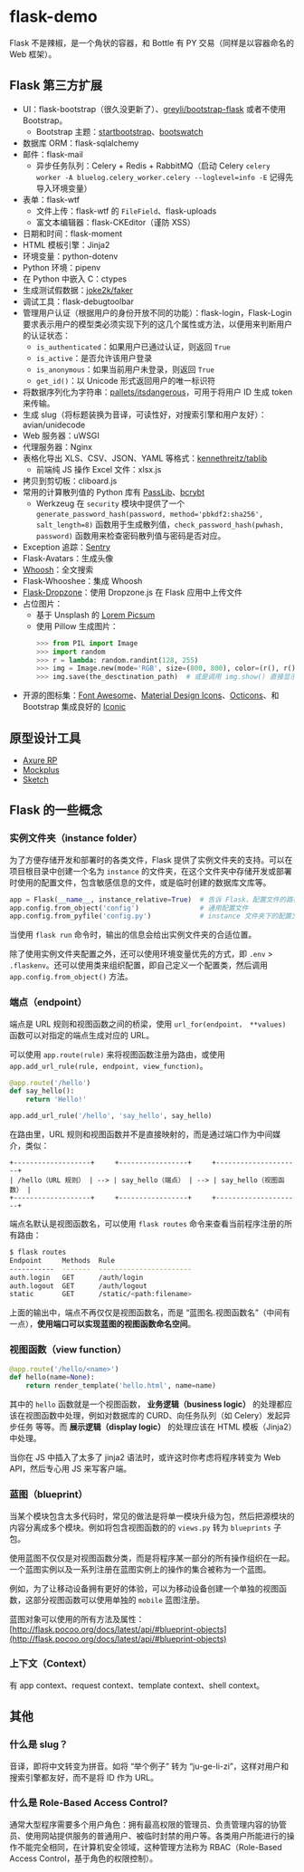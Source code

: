 # flask-demo

Flask 不是辣椒，是一个角状的容器，和 Bottle 有 PY 交易（同样是以容器命名的 Web 框架）。

## Flask 第三方扩展

- UI：flask-bootstrap（很久没更新了）、[greyli/bootstrap-flask](https://github.com/greyli/bootstrap-flask) 或者不使用 Bootstrap。
    - Bootstrap 主题：[startbootstrap](https://startbootstrap.com/)、[bootswatch](https://bootswatch.com/)
- 数据库 ORM：flask-sqlalchemy
- 邮件：flask-mail
    - 异步任务队列：Celery + Redis + RabbitMQ（启动 Celery `celery worker -A bluelog.celery_worker.celery --loglevel=info -E` 记得先导入环境变量）
- 表单：flask-wtf
    - 文件上传：flask-wtf 的 `FileField`、flask-uploads
    - 富文本编辑器：flask-CKEditor（谨防 XSS）
- 日期和时间：flask-moment
- HTML 模板引擎：Jinja2
- 环境变量：python-dotenv
- Python 环境：pipenv
- 在 Python 中嵌入 C：ctypes
- 生成测试假数据：[joke2k/faker](https://github.com/joke2k/faker)
- 调试工具：flask-debugtoolbar
- 管理用户认证（根据用户的身份开放不同的功能）：flask-login，Flask-Login 要求表示用户的模型类必须实现下列的这几个属性或方法，以便用来判断用户的认证状态：
    - `is_authenticated`：如果用户已通过认证，则返回 `True`
    - `is_active`：是否允许该用户登录
    - `is_anonymous`：如果当前用户未登录，则返回 `True`
    - `get_id()`：以 Unicode 形式返回用户的唯一标识符
- 将数据序列化为字符串：[pallets/itsdangerous](https://github.com/pallets/itsdangerous)，可用于将用户 ID 生成 token 来传输。
- 生成 slug（将标题装换为音译，可读性好，对搜索引擎和用户友好）：avian/unidecode
- Web 服务器：uWSGI
- 代理服务器：Nginx
- 表格化导出 XLS、CSV、JSON、YAML 等格式：[kennethreitz/tablib](https://github.com/kennethreitz/tablib)
    - 前端纯 JS 操作 Excel 文件：xlsx.js
- 拷贝到剪切板：cliboard.js
- 常用的计算散列值的 Python 库有 [PassLib](https://bitbucket.org/ecollins/passlib)、[bcrybt](https://github.com/pyca/bcrypt)
    - Werkzeug 在 `security` 模块中提供了一个 `generate_password_hash(password, method='pbkdf2:sha256', salt_length=8)` 函数用于生成散列值，`check_password_hash(pwhash, password)` 函数用来检查密码散列值与密码是否对应。
- Exception 追踪：[Sentry](https://sentry.io/welcome/)
- Flask-Avatars：生成头像
- [Whoosh](https://bitbucket.org/mchaput/whoosh)：全文搜索
- Flask-Whooshee：集成 Whoosh
- [Flask-Dropzone](https://github.com/greyli/flask-dropzone)：使用 Dropzone.js 在 Flask 应用中上传文件
- 占位图片：
    - 基于 Unsplash 的 [Lorem Picsum](http://picsum.photos/)
    - 使用 Pillow 生成图片：
        ```python
        >>> from PIL import Image
        >>> import random
        >>> r = lambda: random.randint(128, 255)
        >>> img = Image.new(mode='RGB', size=(800, 800), color=(r(), r(), r()))
        >>> img.save(the_desctination_path)  # 或是调用 img.show() 直接显示图片
        ```
- 开源的图标集：[Font Awesome](https://fontawesome.com/)、[Material Design Icons](https://material.io/icons)、[Octicons](https://octicons.github.com/)、和 Bootstrap 集成良好的 [Iconic](https://useiconic.com/open)

## 原型设计工具

- [Axure RP](https://www.axure.com/)
- [Mockplus](https://www.mockplus.cn/)
- [Sketch](https://www.sketchapp.com/)

## Flask 的一些概念

### 实例文件夹（instance folder）

为了方便存储开发和部署时的各类文件，Flask 提供了实例文件夹的支持。可以在项目根目录中创建一个名为 `instance` 的文件夹，在这个文件夹中存储开发或部署时使用的配置文件，包含敏感信息的文件，或是临时创建的数据库文库等。

```python
app = Flask(__name__, instance_relative=True)  # 告诉 Flask，配置文件的路径是相对于实例文件夹的。
app.config.from_object('config')               # 通用配置文件
app.config.from_pyfile('config.py')            # instance 文件夹下的配置文件
```

当使用 `flask run` 命令时，输出的信息会给出实例文件夹的合适位置。

除了使用实例文件夹配置之外，还可以使用环境变量优先的方式，即 `.env` > `.flaskenv`。还可以使用类来组织配置，即自己定义一个配置类，然后调用 `app.config.from_object()` 方法。

### 端点（endpoint）

端点是 URL 规则和视图函数之间的桥梁，使用 `url_for(endpoint， **values)` 函数可以对指定的端点生成对应的 URL。

可以使用 `app.route(rule)` 来将视图函数注册为路由，或使用 `app.add_url_rule(rule, endpoint, view_function)`。

```python
@app.route('/hello')
def say_hello():
    return 'Hello!'

app.add_url_rule('/hello', 'say_hello', say_hello)
```

在路由里，URL 规则和视图函数并不是直接映射的，而是通过端口作为中间媒介，类似：

```
+-------------------+     +-----------------+     +---------------------+
| /hello（URL 规则） | --> | say_hello（端点） | --> | say_hello（视图函数） |
+-------------------+     +-----------------+     +---------------------+
```

端点名默认是视图函数名，可以使用 `flask routes` 命令来查看当前程序注册的所有路由：

```bash
$ flask routes
Endpoint     Methods  Rule
-----------  -------  -----------------------
auth.login   GET      /auth/login
auth.logout  GET      /auth/logout
static       GET      /static/<path:filename>
```

上面的输出中，端点不再仅仅是视图函数名，而是 “蓝图名.视图函数名”（中间有一点），**使用端口可以实现蓝图的视图函数命名空间**。

### 视图函数（view function）

```python
@app.route('/hello/<name>')
def hello(name=None):
    return render_template('hello.html', name=name)
```

其中的 `hello` 函数就是一个视图函数， **业务逻辑（business logic）** 的处理都应该在视图函数中处理，例如对数据库的 CURD、向任务队列（如 Celery）发起异步任务 等等。而 **展示逻辑（display logic）** 的处理应该在 HTML 模板（Jinja2）中处理。

当你在 JS 中插入了太多了 jinja2 语法时，或许这时你考虑将程序转变为 Web API，然后专心用 JS 来写客户端。

### 蓝图（blueprint）

当某个模块包含太多代码时，常见的做法是将单一模块升级为包，然后把源模块的内容分离成多个模块。例如将包含视图函数的的 `views.py` 转为 `blueprints` 子包。

使用蓝图不仅仅是对视图函数分类，而是将程序某一部分的所有操作组织在一起。一个蓝图实例以及一系列注册在蓝图实例上的操作的集合被称为一个蓝图。

例如，为了让移动设备拥有更好的体验，可以为移动设备创建一个单独的视图函数，这部分视图函数可以使用单独的 `mobile` 蓝图注册。

蓝图对象可以使用的所有方法及属性：[http://flask.pocoo.org/docs/latest/api/#blueprint-objects](http://flask.pocoo.org/docs/latest/api/#blueprint-objects)

### 上下文（Context）

有 app context、request context、template context、shell context。

## 其他

### 什么是 slug？

音译，即将中文转变为拼音。如将 “举个例子” 转为 “ju-ge-li-zi”，这样对用户和搜索引擎都友好，而不是将 ID 作为 URL。

### 什么是 Role-Based Access Control?

通常大型程序需要多个用户角色：拥有最高权限的管理员、负责管理内容的协管员、使用网站提供服务的普通用户、被临时封禁的用户等。各类用户所能进行的操作不能完全相同，在计算机安全领域，这种管理方法称为 RBAC（Role-Based Access Control，基于角色的权限控制）。
